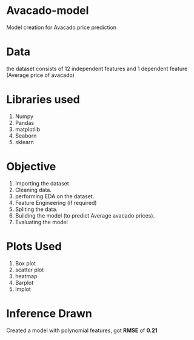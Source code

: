 # Avacado-model
Model creation for Avacado price prediction

# Data
the dataset consists of 12 independent features and 1 dependent feature (Average price of avacado)

# Libraries used
1. Numpy
2. Pandas
3. matplotlib
4. Seaborn
5. sklearn

# Objective
1. Importing the dataset
2. Cleaning data.
3. performing EDA on the dataset.
4. Feature Engineering (if required)
5. Spliting the data.
6. Building the model (to predict Average avacado prices).
7. Evaluating the model

# Plots Used
1. Box plot
2. scatter plot
3. heatmap
4. Barplot
5. lmplot

# Inference Drawn
Created a model with polynomial features, got **RMSE** of **0.21**
